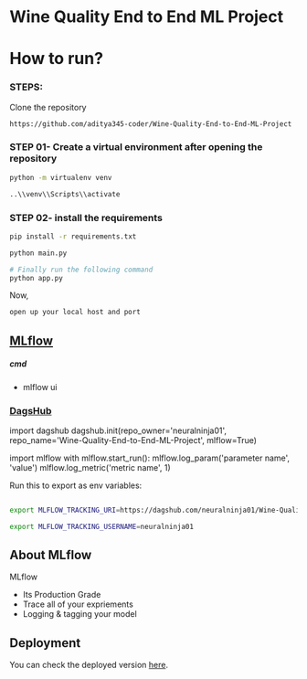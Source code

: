 # Wine Quality End to End ML Project


# How to run?
### STEPS:

Clone the repository

```bash
https://github.com/aditya345-coder/Wine-Quality-End-to-End-ML-Project
```
### STEP 01- Create a virtual environment after opening the repository

```bash
python -m virtualenv venv
```

```bash
..\\venv\\Scripts\\activate
```


### STEP 02- install the requirements
```bash
pip install -r requirements.txt
```

```bash
python main.py
```

```bash
# Finally run the following command
python app.py
```

Now,
```bash
open up your local host and port
```


## [MLflow](https://mlflow.org/docs/latest/index.html)


##### cmd
- mlflow ui

### [DagsHub](https://dagshub.com/)

import dagshub
dagshub.init(repo_owner='neuralninja01', repo_name='Wine-Quality-End-to-End-ML-Project', mlflow=True)

import mlflow
with mlflow.start_run():
  mlflow.log_param('parameter name', 'value')
  mlflow.log_metric('metric name', 1)

Run this to export as env variables:

```bash

export MLFLOW_TRACKING_URI=https://dagshub.com/neuralninja01/Wine-Quality-End-to-End-ML-Project.mlflow

export MLFLOW_TRACKING_USERNAME=neuralninja01
```

## About MLflow 
MLflow

 - Its Production Grade
 - Trace all of your expriements
 - Logging & tagging your model

## Deployment

You can check the deployed version [here](https://wine-quality-end-to-end-ml-project.onrender.com/).


